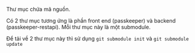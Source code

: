 Thư mục chứa mã nguồn.

Có 2 thư mục tương ứng là phần front end (passkeeper) và backend (passkeeper-restapi). Mỗi thư mục này là một
submodule.

Để tải về 2 thư mục này thì sử dụng `git submodule init` và `git submodule update`
